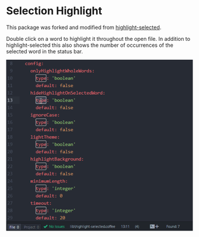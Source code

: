 # Selection Highlight

This package was forked and modified from [highlight-selected](https://atom.io/packages/highlight-selected).

Double click on a word to highlight it throughout the open file. In addition to highlight-selected this also shows the number of occurrences of the selected word in the status bar.

![Screenshot](https://raw.githubusercontent.com/Fredrik01/atom-selection-highlight/master/screenshot.gif)
